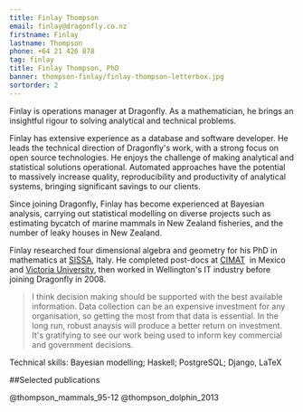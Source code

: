 ```yaml
---
title: Finlay Thompson
email: finlay@dragonfly.co.nz
firstname: Finlay
lastname: Thompson
phone: +64 21 426 878
tag: finlay
title: Finlay Thompson, PhD
banner: thompson-finlay/finlay-thompson-letterbox.jpg
sortorder: 2
---
```


Finlay is operations manager at Dragonfly. As a mathematician, he brings an insightful rigour
to solving analytical and technical problems.
<!--more-->

Finlay has extensive experience as a database and software developer. He leads 
the technical direction of Dragonfly's work, with a strong focus on open source
technologies. He enjoys the challenge of making analytical and 
statistical solutions operational. Automated approaches have the
potential to massively increase quality, 
reproducibility and productivity of analytical systems, 
bringing significant savings to our clients. 

Since joining Dragonfly, Finlay has become experienced at Bayesian analysis, carrying out statistical modelling
on diverse projects such as estimating bycatch of marine mammals in New Zealand fisheries, and
the number of leaky houses in New Zealand.

Finlay researched four dimensional algebra and geometry for his PhD in 
mathematics at [SISSA](http://sissa.it), Italy. He completed post-docs at [CIMAT](http://www.cimat.mx/)  in Mexico 
and [Victoria University](http://www.victoria.ac.nz/smsor/default.aspx),
then worked in Wellington's IT industry before joining Dragonfly in 2008. 

> I think decision making should be supported with the best available 
information. Data collection can be an expensive
investment for any organisation, so getting the most from that data
is essential. In the long run, robust anaysis will produce a better return on
investment. It's gratifying to see our work being used to inform key commercial and
government decisions. 

Technical skills: Bayesian modelling; Haskell; PostgreSQL; Django, LaTeX

##Selected publications

@thompson_mammals_95-12
@thompson_dolphin_2013

